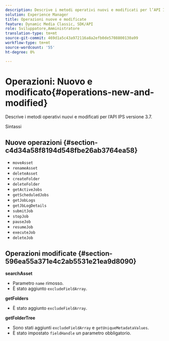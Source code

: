 ```yaml
---
description: Descrive i metodi operativi nuovi e modificati per l’API IPS versione 3.7.
solution: Experience Manager
title: Operazioni nuove e modificate
feature: Dynamic Media Classic, SDK/API
role: Sviluppatore,Amministratore
translation-type: tm+mt
source-git-commit: 469d1a5c43a972116a8a2efb0de5708800130a99
workflow-type: tm+mt
source-wordcount: '55'
ht-degree: 0%

---
```



# Operazioni: Nuovo e modificato{#operations-new-and-modified}

Descrive i metodi operativi nuovi e modificati per l’API IPS versione 3.7.

Sintassi

## Nuove operazioni {#section-c4d34a58f8194d548fbe26ab3764ea58}

* `moveAsset`
* `renameAsset`
* `deleteAsset`
* `createFolder`
* `deleteFolder`
* `getActiveJobs`
* `getScheduledJobs`
* `getJobLogs`
* `getJbLogDetails`
* `submitJob`
* `stopJob`
* `pauseJob`
* `resumeJob`
* `executeJob`
* `deleteJob`

## Operazioni modificate {#section-596ea55a371e4c2ab5531e21ea9d8090}

**searchAsset**

* Parametro `name` rimosso.
* È stato aggiunto `excludeFieldArray`.

**getFolders**

* È stato aggiunto `excludeFieldArray`.

**getFolderTree**

* Sono stati aggiunti `excludeFieldArray` e `getUniqueMetadataValues`.
* È stato impostato `fieldHandle` un parametro obbligatorio.

